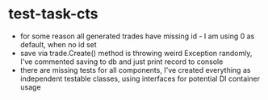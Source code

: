 # test-task-cts

- for some reason all generated trades have missing id - I am using 0 as default, when no id set
- save via trade.Create() method is throwing weird Exception randomly, I've commented saving to db and just print record to console
- there are missing tests for all components, I've created everything as independent testable classes, using interfaces for potential DI container usage